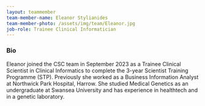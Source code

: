 ```yaml
---
layout: teammember
team-member-name: Eleanor Stylianides
team-member-photo: /assets/img/team/Eleanor.jpg
job-role: Trainee Clinical Informatician
---
```


### Bio
Eleanor joined the CSC team in September 2023 as a Trainee Clinical Scientist in Clinical Informatics to complete the 3-year Scientist Training Programme (STP). Previously she worked as a Business Information Analyst at Northwick Park Hospital, Harrow. She studied Medical Genetics as an undergraduate at Swansea University and has experience in healthtech and in a genetic laboratory.
